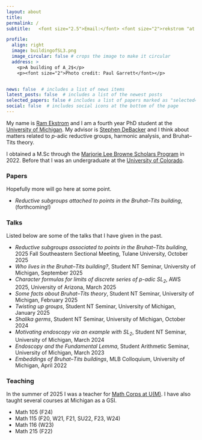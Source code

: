 ```yaml
---
layout: about
title:
permalink: /
subtitle:   <font size="2.5">Email:</font> <font size="2">rekstrom "at umich.edu"</font>

profile:
  align: right
  image: buildingofSL3.png
  image_circular: false # crops the image to make it circular
  address: >
    <p>A building of A_2$</p>
    <p><font size="2">Photo credit: Paul Garrett</font></p>


news: false  # includes a list of news items
latest_posts: false  # includes a list of the newest posts
selected_papers: false # includes a list of papers marked as "selected={true}"
social: false  # includes social icons at the bottom of the page
---
```


My name is [Ram Ekstrom](https://lsa.umich.edu/math/people/phd-students/rekstrom.html) and I am a fourth year PhD student at the [University of Michigan](https://lsa.umich.edu/math). My advisor is [Stephen DeBacker](https://dept.math.lsa.umich.edu/~smdbackr/) and I think about matters related to $p$-adic reductive groups, harmonic analysis, and Bruhat–Tits theory.


I obtained a M.Sc through the [Marjorie Lee Browne Scholars Program](https://lsa.umich.edu/math/graduates/GraduateStudentHandbook/the-marjorie-lee-browne-scholars-program.html) in 2022. Before that I was an undergraduate at the [University of Colorado](https://www.colorado.edu/math/).

### Papers
Hopefully more will go here at some point.

- *Reductive subgroups attached to points in the Bruhat–Tits building*, (forthcoming!)

### Talks
Listed below are some of the talks that I have given in the past.

- *Reductive subgroups associated to points in the Bruhat–Tits building*, 2025 Fall Southeastern Sectional Meeting, Tulane University, October 2025
- *Who lives in the Bruhat–Tits building?*, Student NT Seminar, University of Michigan, September 2025
- *Character formulas for limits of discrete series of $p$-adic $\mathrm{SL}_2$*, AWS 2025, University of Arizona, March 2025
- *Some facts about Bruhat–Tits theory*, Student NT Seminar, University of Michigan, February 2025
- *Twisting up groups*, Student NT Seminar, University of Michigan, January 2025
- *Shalika germs*, Student NT Seminar, University of Michigan, October 2024
- *Motivating endoscopy via an example with $\mathrm{SL}_2$*, Student NT Seminar, University of Michigan, March 2024
- *Endoscopy and the Fundamental Lemma*, Student Arithmetic Seminar, University of Michigan, March 2023
- *Embeddings of Bruhat–Tits buildings*, MLB Colloquium, University of Michigan, April 2022


### Teaching
In the summer of 2025 I was a teacher for [Math Corps at U(M)](https://sites.lsa.umich.edu/math-corps/). I have also taught several courses at Michigan as a GSI.

- Math 105 (F24)
- Math 115 (F20, W21, F21, SU22, F23, W24)
- Math 116 (W23)
- Math 215 (F22)

